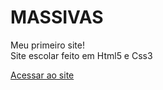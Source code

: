 # MASSIVAS
 Meu primeiro site! <br>
 Site escolar feito em Html5 e Css3

 <a href="https://bernardojru.github.io/MASSIVAS/" target="_blank" rel="external"> Acessar ao site </a>

